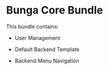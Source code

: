 Bunga Core Bundle
================

This bundle contains:

* User Management

* Default Backend Template

* Backend Menu Navigation